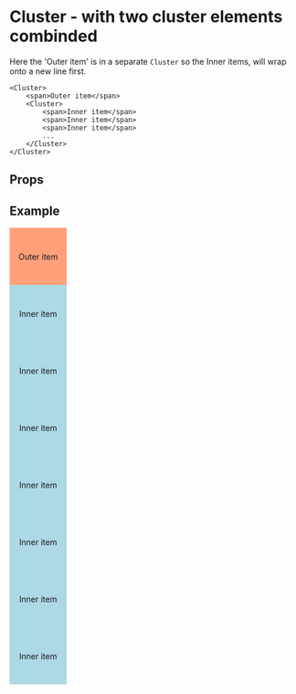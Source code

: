 <script lang="ts">
	import type { Space, JustifyContent, AlignItems } from '$lib/types';
	import Cluster from '$lib/Cluster/index.svelte';
	import Stack from '$lib/Stack/index.svelte';
	import SqueezeContainer from '$lib/SqueezeContainer/index.svelte';
	import PropSelect from '$lib/PropSelect/index.svelte';

	import {
		space_options,
		justify_content_options,
		align_items_options
	} from '../../preview-content/options';

	let clusterSpace: Space = 'var(--s-1)';
	let clusterJustifyContent: JustifyContent = 'flex-start';
	let alignItems: AlignItems = 'center';
</script>

<style>
	.item {
		display: flex;
		align-items: center;
		justify-content: center;
		width: 100px;
		height: 100px;
		background-color: lightblue;
	}

	.item--short {
		height: 50px;
	}

	.item--tall {
		height: 150px;
	}

	.item--outer {
		background-color: lightsalmon;
	}

	.cluster__grow {
		background-color: pink;
	}

	:global(.test) {
		border: 1px solid red;
	}
</style>

# Cluster - with two cluster elements combinded

Here the 'Outer item' is in a separate `Cluster` so the Inner items, will wrap onto a new line first.

```svelte
<Cluster>
	<span>Outer item</span>
	<Cluster>
		<span>Inner item</span>
		<span>Inner item</span>
		<span>Inner item</span>
		...
	</Cluster>
</Cluster>
```

## Props

<PropSelect options={space_options} name="clusterSpace" bind:value={clusterSpace} />

<PropSelect
	options={justify_content_options}
	name="clusterJustifyContent"
	bind:value={clusterJustifyContent}
/>
<PropSelect options={align_items_options} name="alignItems" bind:value={alignItems} />

## Example

<SqueezeContainer>
	<Cluster {clusterSpace} {clusterJustifyContent} {alignItems}>
		<span class="item item--outer">Outer item</span>
		<Cluster>
			<span class="item">Inner item</span>
			<span class="item">Inner item</span>
			<span class="item">Inner item</span>
			<span class="item">Inner item</span>
			<span class="item">Inner item</span>
			<span class="item">Inner item</span>
			<span class="item">Inner item</span>
		</Cluster>
	</Cluster>
</SqueezeContainer>
